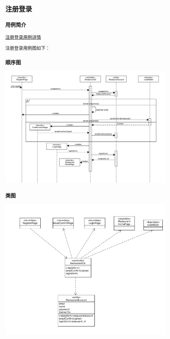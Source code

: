 ## 注册登录

### 用例简介
[注册登录用例详情](../UseCases/register_login.md)

注册登录用例图如下：
[](../img_use_case/register_login.png)

### 顺序图
![bce_sequence](BCE/register_login.png)

### 类图
![bce_class](class/register_login.png)